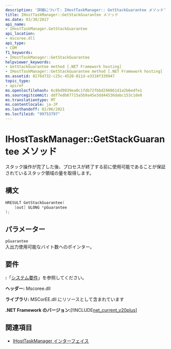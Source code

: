 ```yaml
---
description: '詳細について: IHostTaskManager:: GetStackGuarantee メソッド'
title: IHostTaskManager::GetStackGuarantee メソッド
ms.date: 03/30/2017
api_name:
- IHostTaskManager.GetStackGuarantee
api_location:
- mscoree.dll
api_type:
- COM
f1_keywords:
- IHostTaskManager::GetStackGuarantee
helpviewer_keywords:
- GetStackGuarantee method [.NET Framework hosting]
- IHostTaskManager::GetStackGuarantee method [.NET Framework hosting]
ms.assetid: 8176d732-c25c-4520-811d-e3310f339947
topic_type:
- apiref
ms.openlocfilehash: 6c8bd9839ea0c1fdb72fbbd296061d1a2b6edfe1
ms.sourcegitcommit: ddf7edb67715a5b9a45e3dd44536dabc153c1de0
ms.translationtype: MT
ms.contentlocale: ja-JP
ms.lasthandoff: 02/06/2021
ms.locfileid: "99753797"
---
```

# <a name="ihosttaskmanagergetstackguarantee-method"></a>IHostTaskManager::GetStackGuarantee メソッド

スタック操作が完了した後、プロセスが終了する前に使用可能であることが保証されているスタック領域の量を取得します。  
  
## <a name="syntax"></a>構文  
  
```cpp  
HRESULT GetStackGuarantee(  
    [out] ULONG *pGuarantee  
);  
```  
  
## <a name="parameters"></a>パラメーター  

 `pGuarantee`  
 入出力使用可能なバイト数へのポインター。  
  
## <a name="requirements"></a>要件  

 **:**「[システム要件](../../get-started/system-requirements.md)」を参照してください。  
  
 **ヘッダー:** Mscoree.dll  
  
 **ライブラリ:** MSCorEE.dll にリソースとして含まれています  
  
 **.NET Framework のバージョン:**[!INCLUDE[net_current_v20plus](../../../../includes/net-current-v20plus-md.md)]  
  
## <a name="see-also"></a>関連項目

- [IHostTaskManager インターフェイス](ihosttaskmanager-interface.md)
